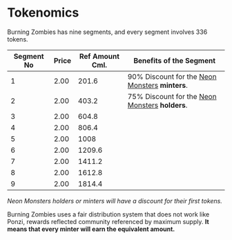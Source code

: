 # Tokenomics

Burning Zombies has nine segments, and every segment involves 336 tokens.

| Segment No | Price | Ref Amount Cml. | Benefits of the Segment                                                          |
|------------|-------|-----------------|----------------------------------------------------------------------------------|
| 1          | 2.00  | 201.6           | 90% Discount for the [Neon Monsters](https://www.neonmonsters.net/) **minters**. |
| 2          | 2.00  | 403.2           | 75% Discount for the [Neon Monsters](https://www.neonmonsters.net/) **holders**. |
| 3          | 2.00  | 604.8           |                                                                                  |
| 4          | 2.00  | 806.4           |                                                                                  |
| 5          | 2.00  | 1008            |                                                                                  |
| 6          | 2.00  | 1209.6          |                                                                                  |
| 7          | 2.00  | 1411.2          |                                                                                  |
| 8          | 2.00  | 1612.8          |                                                                                  |
| 9          | 2.00  | 1814.4          |                                                                                  |

*Neon Monsters holders or minters will have a discount for their first tokens.*

Burning Zombies uses a fair distribution system that does not work like Ponzi, rewards reflected community referenced by maximum supply. **It means that every minter will earn the equivalent amount.**
